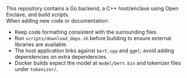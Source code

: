 This repository contains a Go backend, a C++ host/enclave using Open Enclave, and build scripts.  
When adding new code or documentation:

- Keep code formatting consistent with the surrounding files.
- Run `scripts/download_deps.sh` before building to ensure external libraries are available.
- The host application links against `bert.cpp` and `ggml`; avoid adding dependencies on extra dependencies.
- Docker builds expect the model at `model/bert.bin` and tokenizer files under `tokenizer/`.
